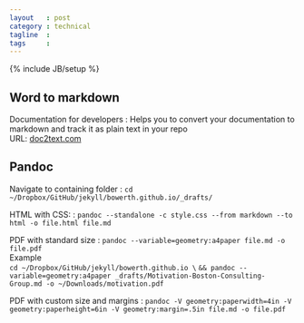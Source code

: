 ```yaml
---
layout   : post
category : technical
tagline  : 
tags     : 
---
```

{% include JB/setup %}

## Word to markdown

Documentation for developers
:   Helps you to convert your documentation to markdown and track it as plain text in your repo  
    URL: [doc2text.com](http://doc2text.com/#/)

## Pandoc

Navigate to containing folder
:   `cd ~/Dropbox/GitHub/jekyll/bowerth.github.io/_drafts/`

HTML with CSS:
:   `pandoc --standalone -c style.css --from markdown --to html -o file.html file.md`

PDF with standard size
:   `pandoc --variable=geometry:a4paper file.md -o file.pdf`  
    Example  
    `cd ~/Dropbox/GitHub/jekyll/bowerth.github.io \`
    `&& pandoc --variable=geometry:a4paper _drafts/Motivation-Boston-Consulting-Group.md -o ~/Downloads/motivation.pdf`

PDF with custom size and margins
:   `pandoc -V geometry:paperwidth=4in -V geometry:paperheight=6in -V geometry:margin=.5in file.md -o file.pdf`
